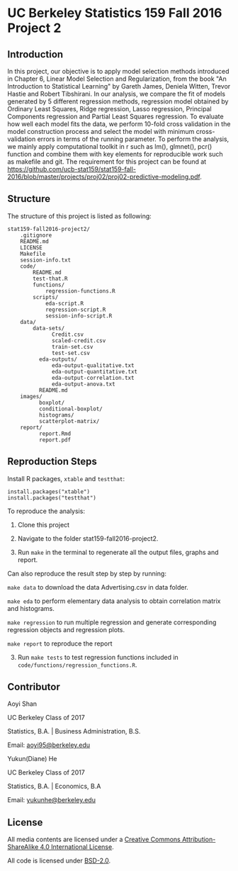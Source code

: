 # UC Berkeley Statistics 159 Fall 2016 Project 2

## Introduction

In this project, our objective is to apply model selection methods introduced in Chapter 6, Linear Model Selection and Regularization, from the book "An Introduction to Statistical Learning" by Gareth James, Deniela Witten, Trevor Hastie and Robert Tibshirani. In our analysis, we compare the fit of models generated by 5 different regression methods, regression model obtained by Ordinary Least Squares, Ridge regression, Lasso regression, Principal Components regression and Partial Least Squares regression. To evaluate how well each model fits the data, we perform 10-fold cross validation in the model construction process and select the model with minimum cross-validation errors in terms of the running parameter. To perform the analysis, we mainly apply computational toolkit in r such as lm(), glmnet(), pcr() function and combine them with key elements for reproducible work such as makefile and git. The requirement for this project can be found at https://github.com/ucb-stat159/stat159-fall-2016/blob/master/projects/proj02/proj02-predictive-modeling.pdf. 

## Structure

The structure of this project is listed as following:

```
stat159-fall2016-project2/
    .gitignore
    README.md
    LICENSE
    Makefile
    session-info.txt
    code/
        README.md
        test-that.R
        functions/
            regression-functions.R
        scripts/
            eda-script.R
            regression-script.R
            session-info-script.R
    data/
        data-sets/
	          Credit.csv
	          scaled-credit.csv
	          train-set.csv
	          test-set.csv
	      eda-outputs/
	          eda-output-qualitative.txt
	          eda-output-quantitative.txt
	          eda-output-correlation.txt
	          eda-output-anova.txt
	      README.md
    images/
	      boxplot/
	      conditional-boxplot/
	      histograms/
	      scatterplot-matrix/
    report/
    	  report.Rmd
    	  report.pdf
```

## Reproduction Steps

Install R packages, `xtable` and `testthat`:

```
install.packages("xtable")
install.packages("testthat")
````

To reproduce the analysis:

1. Clone this project

2. Navigate to the folder stat159-fall2016-project2.

3. Run `make` in the terminal to regenerate all the output files, graphs and report. 

  Can also reproduce the result step by step by running:
 
  `make data` to download the data Advertising.csv in data folder. 
  
  `make eda` to perform elementary data analysis to obtain correlation matrix and histograms.
 
  `make regression` to run multiple regression and generate corresponding regression objects and regression plots. 
  
  `make report` to reproduce the report

3. Run `make tests` to test regression functions included in `code/functions/regression_functions.R`.

## Contributor

Aoyi Shan

UC Berkeley Class of 2017

Statistics, B.A. | Business Administration, B.S.

Email: aoyi95@berkeley.edu

Yukun(Diane) He

UC Berkeley Class of 2017

Statistics, B.A. | Economics, B.A

Email: yukunhe@berkeley.edu

## License

All media contents are licensed under a [Creative Commons Attribution-ShareAlike 4.0 International License](http://creativecommons.org/licenses/by-sa/4.0/).

All code is licensed under [BSD-2.0](https://opensource.org/licenses/BSD-2-Clause).